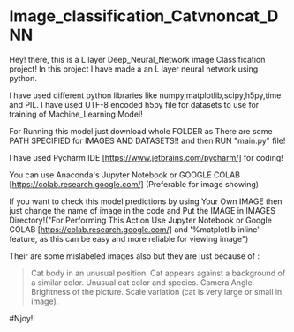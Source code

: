 # Image_classification_Catvnoncat_DNN
Hey! there, this is a L layer Deep_Neural_Network image Classification project!
In this project I have made a an L layer neural network using python.

I have used different python libraries like numpy,matplotlib,scipy,h5py,time and PIL.
I have used UTF-8 encoded h5py file for datasets to use for training of Machine_Learning Model!

For Running this model just download whole FOLDER as There are some PATH SPECIFIED for IMAGES AND DATASETS!!
and then RUN "main.py" file!

I have used Pycharm IDE [https://www.jetbrains.com/pycharm/] for coding!

You can use Anaconda's Jupyter Notebook or GOOGLE COLAB [https://colab.research.google.com/] (Preferable for image showing)

If you want to check this model predictions  by using Your Own IMAGE then just change the name of image in the code and Put the IMAGE in IMAGES Directory!("For Performing This Action Use Jupyter Notebook or Google COLAB [https://colab.research.google.com/] and '%matplotlib inline' feature, as this can be easy and more reliable for viewing image")


Their are some mislabeled images also but they are just because of :
> Cat body in an unusual position.
> Cat appears against a background of a similar color.
> Unusual cat color and species.
> Camera Angle.
> Brightness of the picture.
> Scale variation (cat is very large or small in image).

#Njoy!!
